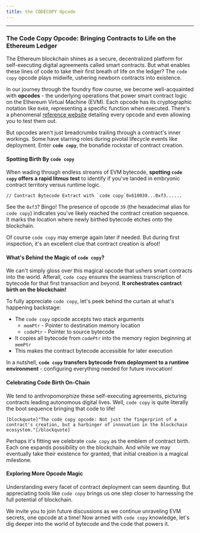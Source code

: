 ```yaml
---
title: the CODECOPY Opcode
---
```


---

### The Code Copy Opcode: Bringing Contracts to Life on the Ethereum Ledger

The Ethereum blockchain shines as a secure, decentralized platform for self-executing digital agreements called smart contracts. But what enables these lines of code to take their first breath of life on the ledger? The `code copy` opcode plays midwife, ushering newborn contracts into existence.

In our journey through the foundry flow course, we become well-acquainted with **opcodes** - the underlying operations that power smart contract logic on the Ethereum Virtual Machine (EVM). Each opcode has its cryptographic notation like `0x60`, representing a specific function when executed. There's a phenomenal [reference website](https://www.evm.codes/) detailing every opcode and even allowing you to test them out.

But opcodes aren't just breadcrumbs trailing through a contract's inner workings. Some have starring roles during pivotal lifecycle events like deployment. Enter **`code copy`**, the bonafide rockstar of contract creation.

#### Spotting Birth By `code copy`

When wading through endless streams of EVM bytecode, **spotting `code copy` offers a rapid litmus test** to identify if you've landed in embryonic contract territory versus runtime logic.

```
// Contract Bytecode Extract with `code copy`0x610039...0xf3......
```

See the `0xf3`? Bingo! The presence of opcode `39` (the hexadecimal alias for `code copy`) indicates you've likely reached the contract creation sequence. It marks the location where newly birthed bytecode etches onto the blockchain.

Of course `code copy` may emerge again later if needed. But during first inspection, it's an excellent clue that contract creation is afoot!

#### What's Behind the Magic of `code copy`?

We can't simply gloss over this magical opcode that ushers smart contracts into the world. Afterall, `code copy` ensures the seamless transcription of bytecode for that first transaction and beyond. **It orchestrates contract birth on the blockchain!**

To fully appreciate `code copy`, let's peek behind the curtain at what's happening backstage:

- The `code copy` opcode accepts two stack arguments
  - `memPtr` - Pointer to destination memory location
  - `codePtr` - Pointer to source bytecode
- It copies all bytecode from `codePtr` into the memory region beginning at `memPtr`
- This makes the contract bytecode accessible for later execution

In a nutshell, **`code copy` transfers bytecode from deployment to a runtime environment** - configuring everything needed for future invocation!

#### Celebrating Code Birth On-Chain

We tend to anthropomorphize these self-executing agreements, picturing contracts leading autonomous digital lives. Well, `code copy` is quite literally the boot sequence bringing that code to life!

```
[blockquote]"The code copy opcode: Not just the fingerprint of a contract's creation, but a harbinger of innovation in the blockchain ecosystem."[/blockquote]
```

Perhaps it's fitting we celebrate `code copy` as the emblem of contract birth. Each one expands possibility on the blockchain. And while we may eventually take their existence for granted, that initial creation is a magical milestone.

#### Exploring More Opcode Magic

Understanding every facet of contract deployment can seem daunting. But appreciating tools like `code copy` brings us one step closer to harnessing the full potential of blockchain.

We invite you to join future discussions as we continue unraveling EVM secrets, one opcode at a time! Now armed with `code copy` knowledge, let's dig deeper into the world of bytecode and the code that powers it.
